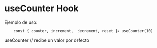 # useCounter Hook

Ejemplo de uso:
```
    const { counter, increment,  decrement, reset }= useCounter(10)
```

useCounter // recibe un valor por defecto
